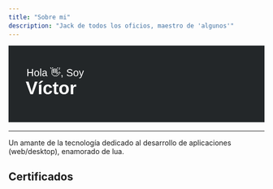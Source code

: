 ```yaml
---
title: "Sobre mi"
description: "Jack de todos los oficios, maestro de 'algunos'"
---
```


![Header](https://github.com/diazvictor/diazvictor/blob/main/header.png?raw=true)

---

Un amante de la tecnología dedicado al desarrollo de aplicaciones (web/desktop), enamorado de lua.

## Certificados